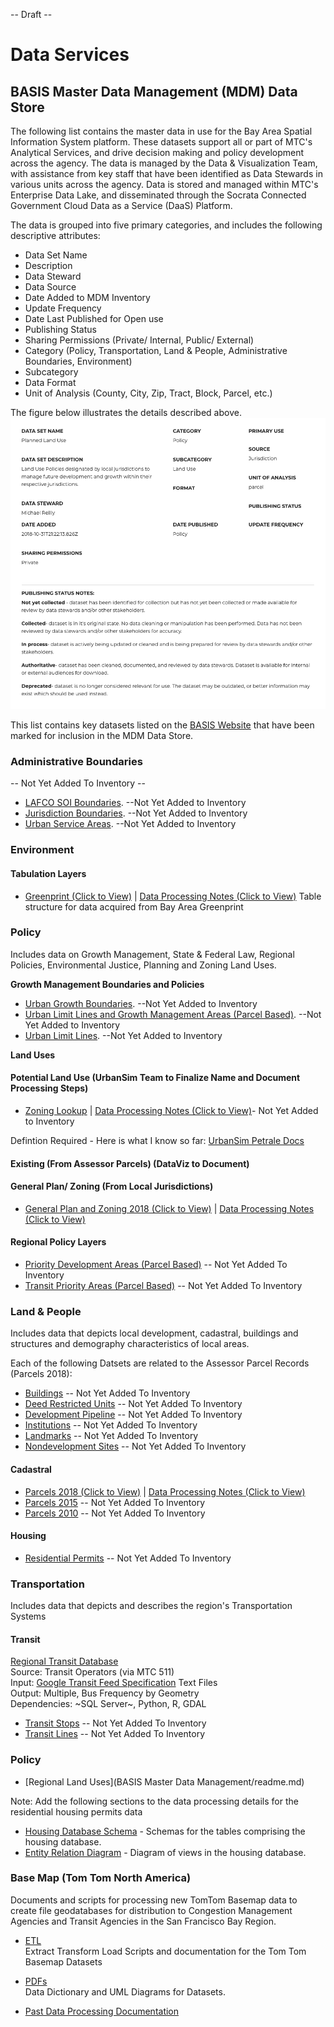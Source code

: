 -- Draft --

# Data Services

## BASIS Master Data Management (MDM) Data Store
The following list contains the master data in use for the Bay Area Spatial Information System platform.  These datasets support all or part of MTC's Analytical Services, and drive decision making and policy development across the agency.  The data is managed by the Data & Visualization Team, with assistance from key staff that have been identified as Data Stewards in various units across the agency. Data is stored and managed within MTC's Enterprise Data Lake, and disseminated through the Socrata Connected Government Cloud Data as a Service (DaaS) Platform.  

The data is grouped into five primary categories, and includes the following descriptive attributes:  

- Data Set Name
- Description
- Data Steward
- Data Source
- Date Added to MDM Inventory
- Update Frequency
- Date Last Published for Open use
- Publishing Status
- Sharing Permissions (Private/ Internal, Public/ External)
- Category (Policy, Transportation, Land & People, Administrative Boundaries, Environment)
- Subcategory
- Data Format
- Unit of Analysis (County, City, Zip, Tract, Block, Parcel, etc.)  

The figure below illustrates the details described above.
![MDM Detail](images/dataset-detail.png) 

This list contains key datasets listed on the [BASIS Website](http://basis.bayareametro.gov/results) that have been marked for inclusion in the MDM Data Store.

### Administrative Boundaries
-- Not Yet Added To Inventory --
- [LAFCO SOI Boundaries](). --Not Yet Added to Inventory
- [Jurisdiction Boundaries](). --Not Yet Added to Inventory
- [Urban Service Areas](). --Not Yet Added to Inventory


### Environment  

#### Tabulation Layers
- [Greenprint (Click to View)](redshift/greenprintFishnet.md) | [Data Processing Notes (Click to View)](https://www.bayareagreenprint.org/glossary/)
Table structure for data acquired from Bay Area Greenprint

### Policy
Includes data on Growth Management, State & Federal Law, Regional Policies, Environmental Justice, Planning and Zoning Land Uses.  

**Growth Management Boundaries and Policies**

- [Urban Growth Boundaries](). --Not Yet Added to Inventory
- [Urban Limit Lines and Growth Management Areas (Parcel Based)](). --Not Yet Added to Inventory
- [Urban Limit Lines](). --Not Yet Added to Inventory

**Land Uses**

#### Potential Land Use (UrbanSim Team to Finalize Name and Document Processing Steps)
- [Zoning Lookup]() | [Data Processing Notes (Click to View)](mdm/policy-mdm/plu.md)- Not Yet Added to Inventory

Defintion Required - Here is what I know so far: [UrbanSim Petrale Docs](https://github.com/BayAreaMetro/petrale/tree/master/policies)

#### Existing (From Assessor Parcels) (DataViz to Document)

#### General Plan/ Zoning (From Local Jurisdictions) 
- [General Plan and Zoning 2018 (Click to View)](https://mtc.data.socrata.com/Land-Use/General-Plan-and-Zoning-2018/udk3-z2d5) 
 | [Data Processing Notes (Click to View)](mdm/policy-mdm/regional-general-plan.md)
 

#### Regional Policy Layers
- [Priority Development Areas (Parcel Based)]() -- Not Yet Added To Inventory
- [Transit Priority Areas (Parcel Based)]() -- Not Yet Added To Inventory  


### Land & People
Includes data that depicts local development, cadastral, buildings and structures and demography characteristics of local areas.

Each of the following Datsets are related to the Assessor Parcel Records (Parcels 2018):  
- [Buildings]() -- Not Yet Added To Inventory
- [Deed Restricted Units]() -- Not Yet Added To Inventory
- [Development Pipeline]() -- Not Yet Added To Inventory
- [Institutions]() -- Not Yet Added To Inventory
- [Landmarks]() -- Not Yet Added To Inventory
- [Nondevelopment Sites]() -- Not Yet Added To Inventory

#### Cadastral

- [Parcels 2018 (Click to View)](https://mtc.data.socrata.com/Cadastral/Region-Parcels-2018-/fqea-xb6g) | [Data Processing Notes (Click to View)]()
- [Parcels 2015]() -- Not Yet Added To Inventory
- [Parcels 2010]() -- Not Yet Added To Inventory

#### Housing
- [Residential Permits]() -- Not Yet Added To Inventory  

### Transportation
Includes data that depicts and describes the region's Transportation Systems

#### Transit

[Regional Transit Database](https://github.com/MetropolitanTransportationCommission/RegionalTransitDatabase)   
Source: Transit Operators (via MTC 511)    
Input: [Google Transit Feed Specification](https://developers.google.com/transit/gtfs/) Text Files    
Output: Multiple, Bus Frequency by Geometry    
Dependencies: ~SQL Server~, Python, R, GDAL

- [Transit Stops]() -- Not Yet Added To Inventory  
- [Transit Lines]() -- Not Yet Added To Inventory  

### Policy

- [Regional Land Uses](BASIS Master Data Management/readme.md)


Note: Add the following sections to the data processing details for the residential housing permits data  

- [Housing Database Schema](hsngDBSchema.md) - Schemas for the tables comprising the housing database.
- [Entity Relation Diagram](https://bayareametro.github.io/DataServices/Project-Documentation/erd/housingDatabaseERD.pdf) - Diagram of views in the housing database.

### Base Map (Tom Tom North America)
Documents and scripts for processing new TomTom Basemap data to create file geodatabases for distribution to Congestion Management Agencies and Transit Agencies in the San Francisco Bay Region.
  - [ETL](https://bayareametro.github.io/DataServices/TomTom%20Base%20Map/etl/)  
Extract Transform Load Scripts and documentation for the Tom Tom Basemap Datasets  

  - [PDFs](https://bayareametro.github.io/DataServices/TomTom%20Base%20Map/pdfs)  
Data Dictionary and UML Diagrams for Datasets.  

  - [Past Data Processing Documentation](https://bayareametro.github.io/DataServices/TomTom%20Base%20Map/pdfs/Procedures%20for%20Processing%20New%20TomTom%20Basemap%20Data.pdf)

